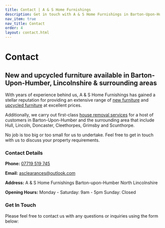 ```yaml
---
title: Contact | A & S Home Furnishings
description: Get in touch with A & S Home Furnishings in Barton-Upon-Humber
nav_item: true
nav_title: Contact
order: 4
layout: contact.html
---
```


# Contact

## New and upcycled furniture available in Barton-Upon-Humber, Lincolnshire & surrounding areas

With years of experience behind us, A & S Home Furnishings has gained a stellar reputation for providing an extensive range of [new furniture](/new-furniture/) and [upcycled furniture](/upcycled-and-pre-loved-furniture/) at excellent prices.

Additionally, we carry out first-class [house removal services](/house-removals/) for a host of customers in Barton-Upon-Humber and the surrounding area that include Hull, Lincoln, Doncaster, Cleethorpes, Grimsby and Scunthorpe.

No job is too big or too small for us to undertake. Feel free to get in touch with us to discuss your property requirements.

### Contact Details

**Phone:** [07719 519 745](tel:07719519745)

**Email:** [asclearances@outlook.com](mailto:asclearances@outlook.com)

**Address:**
A & S Home Furnishings
Barton-upon-Humber
North Lincolnshire

**Opening Hours:**
Monday - Saturday: 9am - 5pm
Sunday: Closed

### Get In Touch

Please feel free to contact us with any questions or inquiries using the form below:
